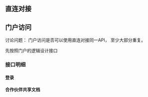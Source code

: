 
## 直连对接



## 门户访问
  讨论问题： 门户访问是否可以使用直连对接同一API， 至少大部分重复。

  先按照门户的逻辑设计接口

### 接口明细

#### 登录

#### 合作伙伴共享文档

